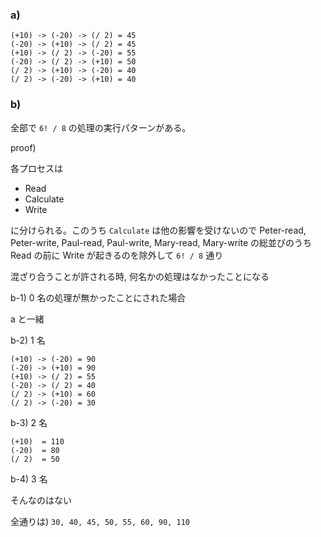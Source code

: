### a)

```
(+10) -> (-20) -> (/ 2) = 45
(-20) -> (+10) -> (/ 2) = 45
(+10) -> (/ 2) -> (-20) = 55
(-20) -> (/ 2) -> (+10) = 50
(/ 2) -> (+10) -> (-20) = 40
(/ 2) -> (-20) -> (+10) = 40
```

### b)

全部で `6! / 8` の処理の実行パターンがある。

proof)

各プロセスは

* Read
* Calculate
* Write

に分けられる。このうち `Calculate` は他の影響を受けないので
Peter-read, Peter-write, Paul-read, Paul-write, Mary-read, Mary-write の総並びのうち Read の前に Write が起きるのを除外して `6! / 8` 通り

混ざり合うことが許される時, 何名かの処理はなかったことになる

b-1) 0 名の処理が無かったことにされた場合

a と一緒

b-2) 1 名

```
(+10) -> (-20) = 90
(-20) -> (+10) = 90
(+10) -> (/ 2) = 55
(-20) -> (/ 2) = 40
(/ 2) -> (+10) = 60
(/ 2) -> (-20) = 30
```

b-3) 2 名

```
(+10)  = 110
(-20)  = 80
(/ 2)  = 50
```

b-4) 3 名

そんなのはない


全通りは) `30, 40, 45, 50, 55, 60, 90, 110`
